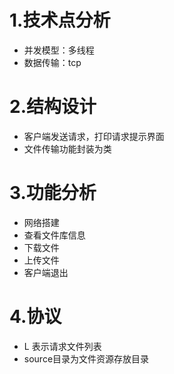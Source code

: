 # 1.技术点分析
* 并发模型：多线程
* 数据传输：tcp
# 2.结构设计
* 客户端发送请求，打印请求提示界面
* 文件传输功能封装为类
# 3.功能分析
* 网络搭建
* 查看文件库信息
* 下载文件
* 上传文件
* 客户端退出
# 4.协议
* L 表示请求文件列表
* source目录为文件资源存放目录